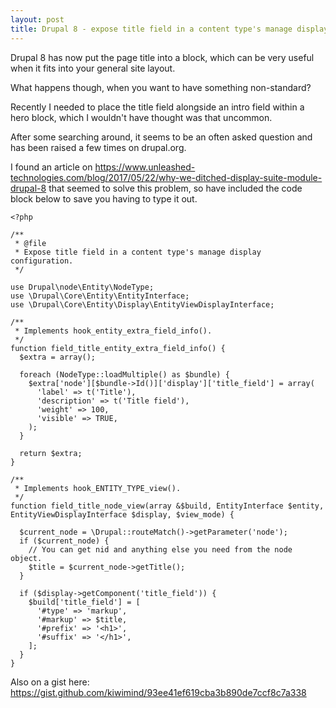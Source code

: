 ```yaml
---
layout: post
title: Drupal 8 - expose title field in a content type's manage display configuration
---
```


Drupal 8 has now put the page title into a block, which can be very useful when it fits into your general site layout.

What happens though, when you want to have something non-standard?

Recently I needed to place the title field alongside an intro field within a hero block, which I wouldn't have thought was that uncommon.

After some searching around, it seems to be an often asked question and has been raised a few times on drupal.org.

I found an article on https://www.unleashed-technologies.com/blog/2017/05/22/why-we-ditched-display-suite-module-drupal-8 that seemed to solve this problem, so have included the code block below to save you having to type it out.

```
<?php

/**
 * @file
 * Expose title field in a content type's manage display configuration.
 */

use Drupal\node\Entity\NodeType;
use \Drupal\Core\Entity\EntityInterface;
use \Drupal\Core\Entity\Display\EntityViewDisplayInterface;

/**
 * Implements hook_entity_extra_field_info().
 */
function field_title_entity_extra_field_info() {
  $extra = array();

  foreach (NodeType::loadMultiple() as $bundle) {
    $extra['node'][$bundle->Id()]['display']['title_field'] = array(
      'label' => t('Title'),
      'description' => t('Title field'),
      'weight' => 100,
      'visible' => TRUE,
    );
  }

  return $extra;
}

/**
 * Implements hook_ENTITY_TYPE_view().
 */
function field_title_node_view(array &$build, EntityInterface $entity, EntityViewDisplayInterface $display, $view_mode) {

  $current_node = \Drupal::routeMatch()->getParameter('node');
  if ($current_node) {
    // You can get nid and anything else you need from the node object.
    $title = $current_node->getTitle();
  }

  if ($display->getComponent('title_field')) {
    $build['title_field'] = [
      '#type' => 'markup',
      '#markup' => $title,
      '#prefix' => '<h1>',
      '#suffix' => '</h1>',
    ];
  }
}
```

Also on a gist here: https://gist.github.com/kiwimind/93ee41ef619cba3b890de7ccf8c7a338
